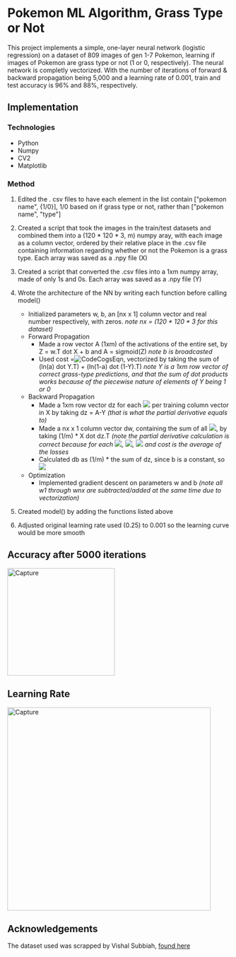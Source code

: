 # Pokemon ML Algorithm, Grass Type or Not 
This project implements a simple, one-layer neural network (logistic regression) on a dataset of 809 images of gen 1-7 Pokemon, learning if images of Pokemon are
grass type or not (1 or 0, respectively). The neural network is completly vectorized. With the number of iterations of forward & backward propagation being 5,000 and a learning rate of 0.001, train and
test accuracy is 96% and 88%, respectively.

## Implementation
### Technologies
- Python
- Numpy
- CV2
- Matplotlib

### Method
1. Edited the . csv files to have each element in the list contain ["pokemon name", {1/0}], 1/0 based on if grass type or not, rather than ["pokemon name", "type"]

2. Created a script that took the images in the train/test datasets and combined them into a (120 * 120 * 3, m) numpy aray, with each image as a column vector,
ordered by their relative place in the .csv file containing information regarding whether or not the Pokemon is a grass type. Each array was saved as a .npy file (X)

3. Created a script that converted the .csv files into a 1xm numpy array, made of only 1s and 0s. Each array was saved as a .npy file (Y)

4. Wrote the architecture of the NN by writing each function before calling model()
    - Initialized parameters w, b, an [nx x 1] column vector and real number respectively, with zeros. <em>note nx = (120 * 120 * 3 for this dataset)</em>
    - Forward Propagation
      - Made a row vector A (1xm) of the activations of the entire set, by Z =  w.T dot X + b and A = sigmoid(Z) *note b is broadcasted*
      - Used cost =![CodeCogsEqn](https://user-images.githubusercontent.com/83722101/126808177-b7918d81-6e5b-44e7-84f3-a3a12fc2074d.gif),
    vectorized by taking the sum of (ln(a) dot Y.T) + (ln(1-a) dot (1-Y).T) <em>note Y is a 1xm row vector of correct grass-type predictions, and that the sum of 
    dot products works because of the piecewise nature of elements of Y being 1 or 0</em>
    - Backward Propagation
      - Made a 1xm row vector dz for each <img src="https://render.githubusercontent.com/render/math?math=\frac{\partial J}{\partial t}"> per training column vector in X
      by taking dz = A-Y *(that is what the partial derivative equals to)*
      - Made a nx x 1 column vector dw, containing the sum of all <img src="https://render.githubusercontent.com/render/math?math=\frac{\partial J}{\partial w}">, by taking
      (1/m) * X dot dz.T *(note the partial derivative calculation is correct because for each <img src="https://render.githubusercontent.com/render/math?math=w^{(i)}">,
        <img src="https://render.githubusercontent.com/render/math?math=\frac{\partial L}{\partial z} \frac{\partial z}{\partial w^{(i)}} = \frac{\partial L}{\partial w^{(i)}}">, <img src="https://render.githubusercontent.com/render/math?math=\frac{\partial z}{\partial w^{(i)}} = x^{(i)}">
        and cost is the average of the losses*
      - Calculated db as (1/m) * the sum of dz, since b is a constant, so <img src="https://render.githubusercontent.com/render/math?math=\frac{\partial L}{\partial b} = \frac{\partial L}{\partial z} \frac{\partial z}{\partial b} = \frac{\partial L}{\partial z}">
    - Optimization
      - Implemented gradient descent on parameters w and b *(note all w1 through wnx are subtracted/added at the same time due to vectorization)*
5. Created model() by adding the functions listed above
6. Adjusted original learning rate used (0.25) to 0.001 so the learning curve would be more smooth

## Accuracy after 5000 iterations
<img width="243" alt="Capture" src="https://user-images.githubusercontent.com/83722101/126699100-6d4bf3e9-b74a-413f-a061-6e1ddc4bf8dc.PNG">

## Learning Rate
<img width="460" alt="Capture" src="https://user-images.githubusercontent.com/83722101/126698658-f5d68fd7-4e11-4a2c-b530-a8adfd007a25.PNG">

## Acknowledgements
The dataset used was scrapped by Vishal Subbiah, <a target="_blank" href="https://www.kaggle.com/vishalsubbiah/pokemon-images-and-types?select=images">found here</a>
